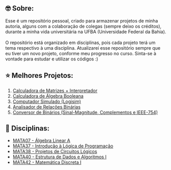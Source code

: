 ## :nerd_face: Sobre:
Esse é um repositório pessoal, criado para armazenar projetos de minha autoria, alguns com a colaboração de colegas (sempre deixo os créditos), durante a minha vida universitária na UFBA (Universidade Federal da Bahia).
<br/><br/>
O repositório está organizado em disciplinas, pois cada projeto terá um tema respectivo à uma disciplina. Atualizarei esse
repositório sempre que eu tiver um novo projeto, conforme meu progresso no curso. Sinta-se à vontade para estudar e utilizar os códigos :)

## :star: Melhores Projetos:
1. [Calculadora de Matrizes + Interpretador](./MATA07%20-%20Álgebra%20Linear%20A/matrix_calculator)
2. [Calculadora de Álgebra Booleana](./MATA42%20-%20Matemática%20Discreta%20I/boolean_algebra_calculator)
3. [Computador Simulado (Logisim)](./MATA38%20-%20Projetos%20de%20Circuitos%20Lógicos/simulated_computer)
4. [Analisador de Relações Binárias](./MATA42%20-%20Matemática%20Discreta%20I/final_project)
5. [Conversor de Binários (Sinal-Magnitude, Complementos e IEEE-754)](./MATA38%20-%20Projetos%20de%20Circuitos%20Lógicos/binary_converter)


## :monocle_face: Disciplinas:
- [MATA07 - Álgebra Linear A](./MATA07%20-%20Álgebra%20Linear%20A)
- [MATA37 - Introdução à Lógica de Programação](./MATA37%20-%20Introdu%C3%A7%C3%A3o%20%C3%A0%20L%C3%B3gica%20de%20Programa%C3%A7%C3%A3o)
- [MATA38 - Projetos de Circuitos Lógicos](./MATA38%20-%20Projetos%20de%20Circuitos%20L%C3%B3gicos)
- [MATA40 - Estrutura de Dados e Algoritmos I](./MATA40%20-%20Estrutura%20de%20Dados%20e%20Algoritmos%20I)
- [MATA42 - Matemática Discreta I](./MATA42%20-%20Matem%C3%A1tica%20Discreta%20I)
